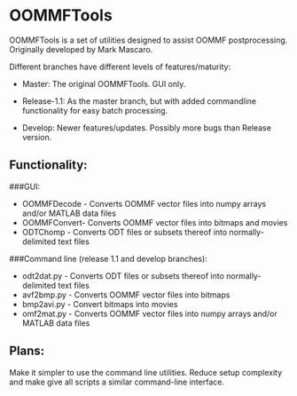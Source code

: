 OOMMFTools
==========

OOMMFTools is a set of utilities designed to assist OOMMF postprocessing.
Originally developed by Mark Mascaro.

Different branches have different levels of features/maturity:

- Master: The original OOMMFTools. GUI only.

- Release-1.1: As the master branch, but with added commandline functionality for easy batch processing.

- Develop: Newer features/updates. Possibly more bugs than Release version.

## Functionality:

###GUI:
- OOMMFDecode - Converts OOMMF vector files into numpy arrays and/or MATLAB data files
- OOMMFConvert- Converts OOMMF vector files into bitmaps and movies
- ODTChomp    - Converts ODT files or subsets thereof into normally-delimited text files

###Command line (release 1.1 and develop branches):
- odt2dat.py - Converts ODT files or subsets thereof into normally-delimited text files
- avf2bmp.py - Converts OOMMF vector files into bitmaps
- bmp2avi.py - Convert bitmaps into movies
- omf2mat.py -  Converts OOMMF vector files into numpy arrays and/or MATLAB data files

## Plans:
Make it simpler to use the command line utilities. Reduce setup complexity and 
make give all scripts a similar command-line interface.

